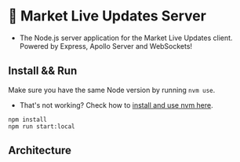 # 🚀 Market Live Updates Server

- The Node.js server application for the Market Live Updates client. Powered by Express, Apollo Server and WebSockets!

## Install && Run

Make sure you have the same Node version by running `nvm use`.

- That's not working? Check how to [install and use nvm here](https://itnext.io/nvm-the-easiest-way-to-switch-node-js-environments-on-your-machine-in-a-flash-17babb7d5f1b).

```
npm install
npm run start:local
```

## Architecture
